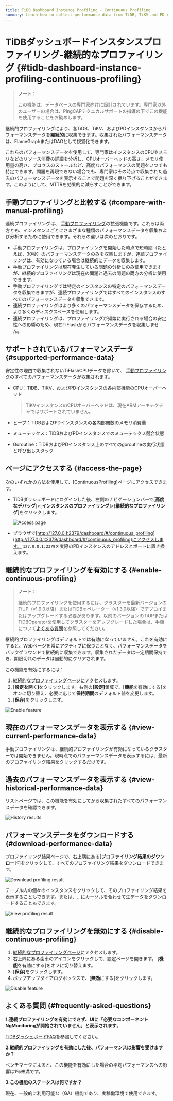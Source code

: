 ```yaml
---
title: TiDB Dashboard Instance Profiling - Continuous Profiling
summary: Learn how to collect performance data from TiDB, TiKV and PD continuously to reduce MTTR.
---
```


# TiDBダッシュボードインスタンスプロファイリング-継続的なプロファイリング {#tidb-dashboard-instance-profiling-continuous-profiling}

> <strong>ノート：</strong>
>
> この機能は、データベースの専門家向けに設計されています。専門家以外のユーザーの場合は、PingCAPテクニカルサポートの指導の下でこの機能を使用することをお勧めします。

継続的プロファイリングにより、各TiDB、TiKV、およびPDインスタンスからパフォーマンスデータを<strong>継続的</strong>に収集できます。収集されたパフォーマンスデータは、FlameGraphまたはDAGとして視覚化できます。

これらのパフォーマンスデータを使用して、専門家はインスタンスのCPUやメモリなどのリソース消費の詳細を分析し、CPUオーバーヘッドの高さ、メモリ使用量の高さ、プロセスのストールなど、高度なパフォーマンスの問題をいつでも特定できます。問題を再現できない場合でも、専門家はその時点で収集された過去のパフォーマンスデータを表示することで問題を深く掘り下げることができます。このようにして、MTTRを効果的に減らすことができます。

## 手動プロファイリングと比較する {#compare-with-manual-profiling}

連続プロファイリングは、 [手動プロファイリング](/dashboard/dashboard-profiling.md)の拡張機能です。これらは両方とも、インスタンスごとにさまざまな種類のパフォーマンスデータを収集および分析するために使用できます。それらの違いは次のとおりです。

-   手動プロファイリングは、プロファイリングを開始した時点で短時間（たとえば、30秒）のパフォーマンスデータのみを収集しますが、連続プロファイリングは、有効になっている場合は継続的にデータを収集します。
-   手動プロファイリングは現在発生している問題の分析にのみ使用できますが、継続的プロファイリングは現在の問題と過去の問題の両方の分析に使用できます。
-   手動プロファイリングでは特定のインスタンスの特定のパフォーマンスデータを収集できますが、連続プロファイリングではすべてのインスタンスのすべてのパフォーマンスデータを収集できます。
-   連続プロファイリングはより多くのパフォーマンスデータを保存するため、より多くのディスクスペースを使用します。
-   連続プロファイリングは、プロファイリングが頻繁に実行される場合の安定性への影響のため、現在TiFlashからパフォーマンスデータを収集しません。

## サポートされているパフォーマンスデータ {#supported-performance-data}

安定性の理由で収集されないTiFlashCPUデータを除いて、 [手動プロファイリング](/dashboard/dashboard-profiling.md#supported-performance-data)のすべてのパフォーマンスデータが収集されます。

-   CPU：TiDB、TiKV、およびPDインスタンスの各内部機能のCPUオーバーヘッド

    > TiKVインスタンスのCPUオーバーヘッドは、現在ARMアーキテクチャではサポートされていません。

-   ヒープ：TiDBおよびPDインスタンスの各内部関数のメモリ消費量

-   ミューテックス：TiDBおよびPDインスタンスでのミューテックス競合状態

-   Goroutine：TiDBおよびPDインスタンス上のすべてのgoroutineの実行状態と呼び出しスタック

## ページにアクセスする {#access-the-page}

次のいずれかの方法を使用して、[ContinuousProfiling]ページにアクセスできます。

-   TiDBダッシュボードにログインした後、左側のナビゲーションバーで[<strong>高度なデバッグ</strong>]&gt;[<strong>インスタンスのプロファイリング</strong>]&gt;[<strong>継続的なプロファイリング</strong>]をクリックします。

    ![Access page](/media/dashboard/dashboard-conprof-access.png)

-   ブラウザで[http://127.0.0.1:2379/dashboard/#/continuous_profiling](http://127.0.0.1:2379/dashboard/#/continuous_profiling)にアクセスします。 `127.0.0.1:2379`を実際のPDインスタンスのアドレスとポートに置き換えます。

## 継続的なプロファイリングを有効にする {#enable-continuous-profiling}

> <strong>ノート：</strong>
>
> 継続的プロファイリングを使用するには、クラスターを最新バージョンのTiUP（v1.9.0以降）またはTiDBオペレーター（v1.3.0以降）でデプロイまたはアップグレードする必要があります。以前のバージョンのTiUPまたはTiDBOperatorを使用してクラスターをアップグレードした場合は、手順について[よくある質問](/dashboard/dashboard-faq.md#a-required-component-ngmonitoring-is-not-started-error-is-shown)を参照してください。

継続的プロファイリングはデフォルトでは有効になっていません。これを有効にすると、Webページを常にアクティブに保つことなく、パフォーマンスデータをバックグラウンドで継続的に収集できます。収集されたデータは一定期間保持でき、期限切れのデータは自動的にクリアされます。

この機能を有効にするには：

1.  [継続的なプロファイリングページ](#access-the-page)にアクセスします。
2.  [<strong>設定を開く]</strong>をクリックします。右側の<strong>[設定]</strong>領域で、[<strong>機能</strong>を有効にする]をオンに切り替え、必要に応じて<strong>保持期間</strong>のデフォルト値を変更します。
3.  [<strong>保存]</strong>をクリックします。

![Enable feature](/media/dashboard/dashboard-conprof-start.png)

## 現在のパフォーマンスデータを表示する {#view-current-performance-data}

手動プロファイリングは、継続的プロファイリングが有効になっているクラスターでは開始できません。現時点でのパフォーマンスデータを表示するには、最新のプロファイリング結果をクリックするだけです。

## 過去のパフォーマンスデータを表示する {#view-historical-performance-data}

リストページでは、この機能を有効にしてから収集されたすべてのパフォーマンスデータを確認できます。

![History results](/media/dashboard/dashboard-conprof-history.png)

## パフォーマンスデータをダウンロードする {#download-performance-data}

プロファイリング結果ページで、右上隅にある[<strong>プロファイリング結果のダウンロード</strong>]をクリックして、すべてのプロファイリング結果をダウンロードできます。

![Download profiling result](/media/dashboard/dashboard-conprof-download.png)

テーブル内の個々のインスタンスをクリックして、そのプロファイリング結果を表示することもできます。または、...にカーソルを合わせて生データをダウンロードすることもできます。

![View profiling result](/media/dashboard/dashboard-conprof-single.png)

## 継続的なプロファイリングを無効にする {#disable-continuous-profiling}

1.  [継続的なプロファイリングページ](#access-the-page)にアクセスします。
2.  右上隅にある歯車のアイコンをクリックして、設定ページを開きます。 [<strong>機能</strong>を有効にする]をオフに切り替えます。
3.  [<strong>保存]</strong>をクリックします。
4.  ポップアップダイアログボックスで、[<strong>無効</strong>にする]をクリックします。

![Disable feature](/media/dashboard/dashboard-conprof-stop.png)

## よくある質問 {#frequently-asked-questions}

<strong>1.連続プロファイリングを有効にできず、UIに「必要なコンポーネントNgMonitoringが開始されていません」と表示されます</strong>。

[TiDBダッシュボードFAQ](/dashboard/dashboard-faq.md#a-required-component-ngmonitoring-is-not-started-error-is-shown)を参照してください。

<strong>2.継続的プロファイリングを有効にした後、パフォーマンスは影響を受けますか？</strong>

ベンチマークによると、この機能を有効にした場合の平均パフォーマンスへの影響は1％未満です。

<strong>3.この機能のステータスは何ですか？</strong>

現在、一般的に利用可能な（GA）機能であり、実稼働環境で使用できます。
